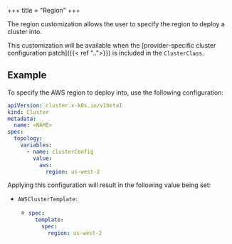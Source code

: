 +++
title = "Region"
+++

The region customization allows the user to specify the region to deploy a cluster into.

This customization will be available when the
[provider-specific cluster configuration patch]({{< ref "..">}}) is included in the `ClusterClass`.

## Example

To specify the AWS region to deploy into, use the following configuration:

```yaml
apiVersion: cluster.x-k8s.io/v1beta1
kind: Cluster
metadata:
  name: <NAME>
spec:
  topology:
    variables:
      - name: clusterConfig
        value:
          aws:
            region: us-west-2
```

Applying this configuration will result in the following value being set:

- `AWSClusterTemplate`:

  - ```yaml
    spec:
      template:
        spec:
          region: us-west-2
    ```

